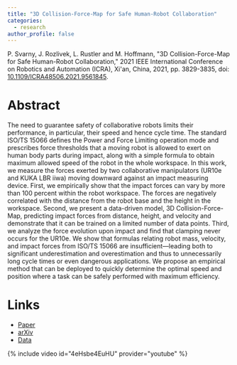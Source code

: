```yaml
---
title: "3D Collision-Force-Map for Safe Human-Robot Collaboration"
categories:
  - research
author_profile: false
---  
```

P. Svarny, J. Rozlivek, L. Rustler and M. Hoffmann, "3D Collision-Force-Map for Safe Human-Robot Collaboration," 
2021 IEEE International Conference on Robotics and Automation (ICRA), Xi'an, China, 2021, pp. 3829-3835, 
doi: [10.1109/ICRA48506.2021.9561845](10.1109/ICRA48506.2021.9561845).

# Abstract
The need to guarantee safety of collaborative robots limits their performance, in particular, their speed and hence
cycle time. The standard ISO/TS 15066 defines the Power and Force Limiting operation mode and prescribes force 
thresholds that a moving robot is allowed to exert on human body parts during impact, along with a simple formula to 
obtain maximum allowed speed of the robot in the whole workspace. In this work, we measure the forces exerted by two 
collaborative manipulators (UR10e and KUKA LBR iiwa) moving downward against an impact measuring device. First, we 
empirically show that the impact forces can vary by more than 100 percent within the robot workspace. The forces are
negatively correlated with the distance from the robot base and the height in the workspace. Second, we present a 
data-driven model, 3D Collision-Force-Map, predicting impact forces from distance, height, and velocity and demonstrate 
that it can be trained on a limited number of data points. Third, we analyze the force evolution upon impact and find
that clamping never occurs for the UR10e. We show that formulas relating robot mass, velocity, and impact forces from 
ISO/TS 15066 are insufficient—leading both to significant underestimation and overestimation and thus to unnecessarily 
long cycle times or even dangerous applications. We propose an empirical method that can be deployed to quickly determine
the optimal speed and position where a task can be safely performed with maximum efficiency.

# Links
- [Paper](https://ieeexplore.ieee.org/document/9561845)
- [arXiv](https://arxiv.org/abs/2009.01036)
- [Data](https://drive.google.com/drive/u/1/folders/1ZMIyDBUw7rea2tLYtT1-iANDPNDIVf5r)  

{% include video id="4eHsbe4EuHU" provider="youtube" %}

